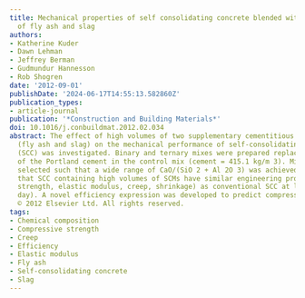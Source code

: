 ```yaml
---
title: Mechanical properties of self consolidating concrete blended with high volumes
  of fly ash and slag
authors:
- Katherine Kuder
- Dawn Lehman
- Jeffrey Berman
- Gudmundur Hannesson
- Rob Shogren
date: '2012-09-01'
publishDate: '2024-06-17T14:55:13.582860Z'
publication_types:
- article-journal
publication: '*Construction and Building Materials*'
doi: 10.1016/j.conbuildmat.2012.02.034
abstract: The effect of high volumes of two supplementary cementitious materials (SCMs)
  (fly ash and slag) on the mechanical performance of self-consolidating concrete
  (SCC) was investigated. Binary and ternary mixes were prepared replacing 60-90%
  of the Portland cement in the control mix (cement = 415.1 kg/m 3). Mix designs were
  selected such that a wide range of CaO/(SiO 2 + Al 2O 3) was achieved. Results show
  that SCC containing high volumes of SCMs have similar engineering properties (compressive
  strength, elastic modulus, creep, shrinkage) as conventional SCC at later ages (≥28
  day). A novel efficiency expression was developed to predict compressive strength.
  © 2012 Elsevier Ltd. All rights reserved.
tags:
- Chemical composition
- Compressive strength
- Creep
- Efficiency
- Elastic modulus
- Fly ash
- Self-consolidating concrete
- Slag
---
```

